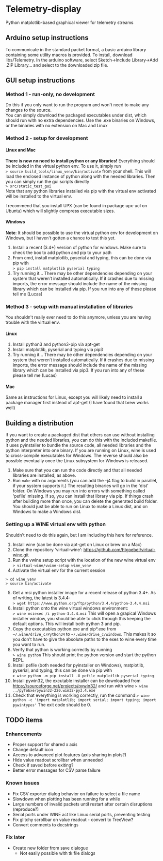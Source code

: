 # Telemetry-display
Python matplotlib-based graphical viewer for telemetry streams

## Arduino setup instructions
To communicate in the standard packet format, a basic arduino library containing some utility macros is provided.  To install, download libs/Telemetry.  In the arduino software, select Sketch->Include Library->Add .ZIP Library... and select to the downloaded zip file.  

## GUI setup instructions
### Method 1 - run-only, no development
Do this if you only want to run the program and won't need to make any changes to the source.  
You can simply download the packaged executables under dist, which should run with no extra dependencies.  Use the .exe binaries on Windows, or the binaries with no extension on Mac and Linux

### Method 2 - setup for development
#### Linux and Mac
**There is now no need to install python or any libraries!**  Everything should be included in the virtual python env.  To use it,
simply run  
```> source build_tools/linux_venv/bin/activate```
from your shell.  This will load the enclosed instance of python along with the needed libraries.  Then you can simply run the gui scripts directly  
```> src/static_test_gui```  
Note that any python libraries installed via pip with the virtual env activated will be installed to the virtual env.

I recommend that you install UPX (can be found in package upx-ucl on Ubuntu) which will slightly compress executable sizes.  

#### Windows
**Note**: It should be possible to use the virtual python env for development on Windows, but I haven't gotten a chance to test this yet.

1. Install a recent (3.4+) version of python for windows.  Make sure to check the box to add python and pip to your path
2. From cmd, install matplotlib, pyserial and typing, this can be done via pip with  
```> pip install matplotlib pyserial typing```
3. Try running it... There may be other dependencies depending on your system that weren’t installed automatically.  If it crashes due to missing imports, the error message should include the name of the missing library which can be installed via pip.  If you run into any of these please tell me (Lucas)

### Method 3 - setup with manual installation of libraries
You shouldn't really ever need to do this anymore, unless you are having trouble with the virtual env.  

#### Linux
1. Install python3 and python3-pip via apt-get
2. Install matplotlib, pyserial and typing via pip3
3. Try running it... There may be other dependencies depending on your system that weren’t installed automatically.  If it crashes due to missing imports, the error message should include the name of the missing library which can be installed via pip3.  If you run into any of these please tell me (Lucas)

#### Mac
Same as instructions for Linux, except you will likely need to install a package manager first instead of apt-get (I have found that brew works well)

## Building a distribution
If you want to create a packaged dist that others can use without installing python and the needed libraries, you can do this with the included makefile.  It uses pyinstaller to bundle the source code, all needed libraries and the python interpreter into one binary.  If you are running on Linux, wine is used to cross-compile executables for Windows.  The reverse should also be possible eventually once the Linux subsystem for Windows is released.  

1. Make sure that you can run the code directly and that all needed libraries are installed, as above.  
2. Run ```make``` with no arguments (you can add the -j4 flag to build in parallel, if your system supports it.)  The resulting binaries will go in the 'dist' folder.
On Windows you may run into errors with something called 'pefile' missing.  If so, you can install that library via pip.
If things crash after building more than once, you can delete the generated build folder.  
You should just be able to run on Linux to make a Linux dist, and on Windows to make a Windows dist.  

### Setting up a WINE virtual env with python
Shouldn't need to do this again, but I am including this here for reference.  

1. Install wine (can be done via apt-get on Linux or brew on a Mac)
2. Clone the repository 'virtual-wine': https://github.com/htgoebel/virtual-wine.git
3. Run the vwine setup script with the location of the new wine virtual env
```> virtual-wine/vwine-setup wine_venv```
4. Activate the virtual env for the current session
```
> cd wine_venv
> source bin/activate
```
5. Get a msi python installer image for a recent release of python 3.4+.  As of writing, the latest is 3.4.4:  
```> wget https://www.python.org/ftp/python/3.4.4/python-3.4.4.msi```
6. Install python onto the wine virtual windows environment:  
```> wine msiexec /i python-3.4.4.msi```
This will open a grapical Windows installer window, you should be able to click through this keeping the default options.  This will install both python 3 and pip.
7. Copy the executables python.exe and pip*.exe from ```~/.wine/drive_c/Python34``` to ```~/.wine/drive_c/windows```.  This makes it so you don't have to give the absolute paths to the exes to wine every time you want to run.
8. Verify that python is working correctly by running  
```> wine python```
This should print the python version and start the python REPL.
9. Install pefile (both needed for pyinstaller on Windows), matplotlib, pyserial, and typing, this can be done via pip with  
```> wine python -m pip install -U pefile matplotlib pyserial typing```
10. Install pywin32, the excutable installer can be downloaded from https://sourceforge.net/projects/pywin32/ and run with wine
```> wine ../pyToExe/pywin32-220.win32-py3.4.exe```
11. Check that everything is working correctly, run the command
```> wine python -c 'import matplotlib; import serial; import typing; import pywintypes'```
The exit code should be 0.  

## TODO items
### Enhancements
* Proper support for shared x axis
* Change default icon
* Access to advanced plot features (axis sharing in plots?)
* Hide value readout scrollbar when unneeded
* Check if saved before exiting?
* Better error messages for CSV parse failure

### Known issues
* Fix CSV exporter dialog behavior on failure to select a file name
* Slowdown when plotting has been running for a while
* Large numbers of invalid packets until restart after certain disruptions (reproduce?)
* Serial ports under WINE act like Linux serial ports, preventing testing
* Fix glitchy scrollbar on value readout - convert to TreeView?
* Convert comments to docstrings

### Fix later
* Create new folder from save dialogue
  * Not easily possible with tk file dialogs
